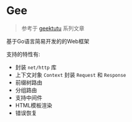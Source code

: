 # Gee

> 参考于 [geektutu](https://geektutu.com/post/gee.html) 系列文章

基于Go语言简易开发的的Web框架  

支持的特性有:

* 封装 `net/http` 库
* 上下文对象 `Context` 封装 `Request` 和 `Response`
* 前缀树路由
* 分组路由
* 支持中间件
* HTML模板渲染
* 错误恢复
